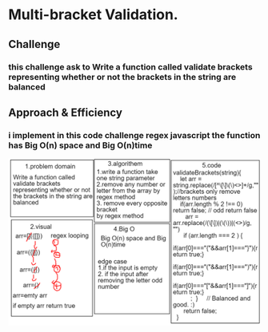 # Multi-bracket Validation.


## Challenge
### this challenge ask to Write a function called validate brackets representing whether or not the brackets in the string are balanced
## Approach & Efficiency
### i implement in this code challenge regex javascript the function has Big O(n) space and Big O(n)time



![codechallenge13](codechallenge13.png)
